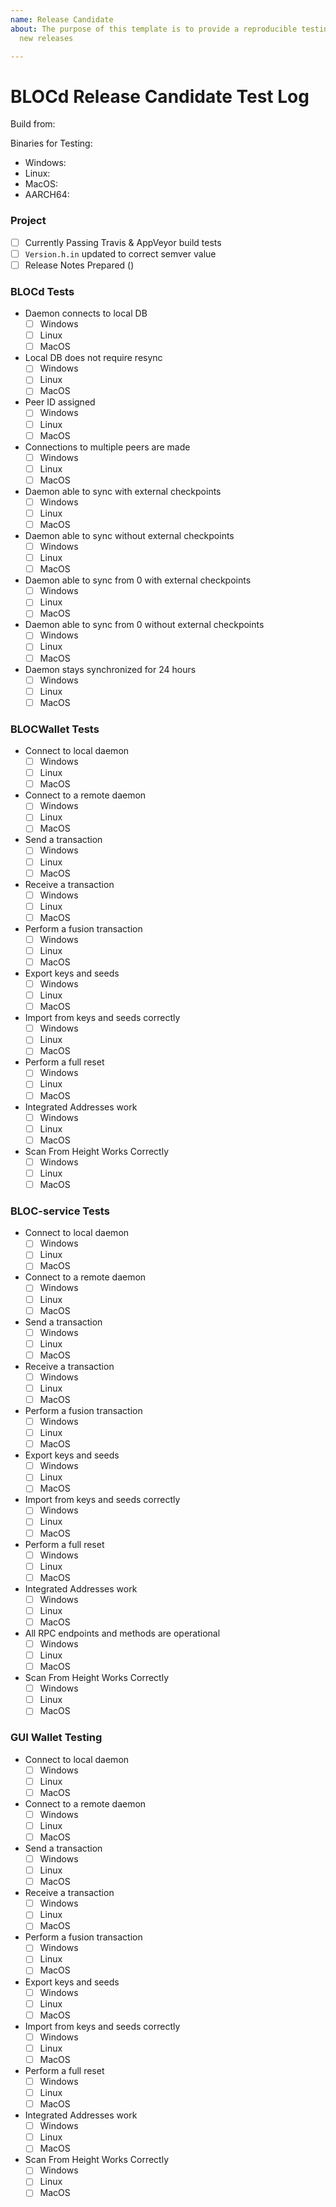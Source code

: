 ```yaml
---
name: Release Candidate
about: The purpose of this template is to provide a reproducible testing process for
  new releases

---
```


# BLOCd <!-- Insert semver # including build number here --> Release Candidate Test Log

Build from: <!-- link to release candidate branch -->

Binaries for Testing:
  - Windows: <!-- link to release candidate binaries for this platform -->
  - Linux: <!-- link to release candidate binaries for this platform -->
  - MacOS: <!-- link to release candidate binaries for this platform -->
  - AARCH64: <!-- link to release candidate binaries for this platform -->

### Project
- [ ] Currently Passing Travis & AppVeyor build tests
- [ ] `Version.h.in` updated to correct semver value
- [ ] Release Notes Prepared (<!-- link to proposed copy of release notes -->)

### BLOCd Tests
- Daemon connects to local DB
  - [ ] Windows
  - [ ] Linux
  - [ ] MacOS
- Local DB does not require resync
  - [ ] Windows
  - [ ] Linux
  - [ ] MacOS
- Peer ID assigned
  - [ ] Windows
  - [ ] Linux
  - [ ] MacOS
- Connections to multiple peers are made
  - [ ] Windows
  - [ ] Linux
  - [ ] MacOS
- Daemon able to sync with external checkpoints
  - [ ] Windows
  - [ ] Linux
  - [ ] MacOS
- Daemon able to sync without external checkpoints
  - [ ] Windows
  - [ ] Linux
  - [ ] MacOS
- Daemon able to sync from 0 with external checkpoints
  - [ ] Windows
  - [ ] Linux
  - [ ] MacOS
- Daemon able to sync from 0 without external checkpoints
  - [ ] Windows
  - [ ] Linux
  - [ ] MacOS
- Daemon stays synchronized for 24 hours
  - [ ] Windows
  - [ ] Linux
  - [ ] MacOS
 
### BLOCWallet Tests
- Connect to local daemon
  - [ ] Windows
  - [ ] Linux
  - [ ] MacOS
- Connect to a remote daemon
  - [ ] Windows
  - [ ] Linux
  - [ ] MacOS
- Send a transaction
  - [ ] Windows
  - [ ] Linux
  - [ ] MacOS
- Receive a transaction
  - [ ] Windows
  - [ ] Linux
  - [ ] MacOS
- Perform a fusion transaction
  - [ ] Windows
  - [ ] Linux
  - [ ] MacOS
- Export keys and seeds
  - [ ] Windows
  - [ ] Linux
  - [ ] MacOS
- Import from keys and seeds correctly
  - [ ] Windows
  - [ ] Linux
  - [ ] MacOS
- Perform a full reset
  - [ ] Windows
  - [ ] Linux
  - [ ] MacOS
- Integrated Addresses work
  - [ ] Windows
  - [ ] Linux
  - [ ] MacOS
- Scan From Height Works Correctly
  - [ ] Windows
  - [ ] Linux
  - [ ] MacOS

### BLOC-service Tests
- Connect to local daemon
  - [ ] Windows
  - [ ] Linux
  - [ ] MacOS
- Connect to a remote daemon
  - [ ] Windows
  - [ ] Linux
  - [ ] MacOS
- Send a transaction
  - [ ] Windows
  - [ ] Linux
  - [ ] MacOS
- Receive a transaction
  - [ ] Windows
  - [ ] Linux
  - [ ] MacOS
- Perform a fusion transaction
  - [ ] Windows
  - [ ] Linux
  - [ ] MacOS
- Export keys and seeds
  - [ ] Windows
  - [ ] Linux
  - [ ] MacOS
- Import from keys and seeds correctly
  - [ ] Windows
  - [ ] Linux
  - [ ] MacOS
- Perform a full reset
  - [ ] Windows
  - [ ] Linux
  - [ ] MacOS
- Integrated Addresses work
  - [ ] Windows
  - [ ] Linux
  - [ ] MacOS
- All RPC endpoints and methods are operational
  - [ ] Windows
  - [ ] Linux
  - [ ] MacOS
- Scan From Height Works Correctly
  - [ ] Windows
  - [ ] Linux
  - [ ] MacOS

### GUI Wallet Testing
- Connect to local daemon
  - [ ] Windows
  - [ ] Linux
  - [ ] MacOS
- Connect to a remote daemon
  - [ ] Windows
  - [ ] Linux
  - [ ] MacOS
- Send a transaction
  - [ ] Windows
  - [ ] Linux
  - [ ] MacOS
- Receive a transaction
  - [ ] Windows
  - [ ] Linux
  - [ ] MacOS
- Perform a fusion transaction
  - [ ] Windows
  - [ ] Linux
  - [ ] MacOS
- Export keys and seeds
  - [ ] Windows
  - [ ] Linux
  - [ ] MacOS
- Import from keys and seeds correctly
  - [ ] Windows
  - [ ] Linux
  - [ ] MacOS
- Perform a full reset
  - [ ] Windows
  - [ ] Linux
  - [ ] MacOS
- Integrated Addresses work
  - [ ] Windows
  - [ ] Linux
  - [ ] MacOS
- Scan From Height Works Correctly
  - [ ] Windows
  - [ ] Linux
  - [ ] MacOS
